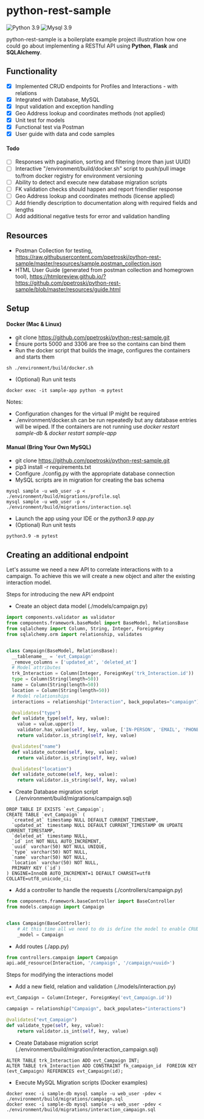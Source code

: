 python-rest-sample
=========

![Python 3.9](https://img.shields.io/badge/python-3.9-blue.svg)
![Mysql 3.9](https://img.shields.io/badge/mysql-8-blue.svg)

python-rest-sample is a boilerplate example project illustration how one could go about implementing a RESTful API
using **Python**, **Flask** and **SQLAlchemy**.

## Functionality

* [x] Implemented CRUD endpoints for Profiles and Interactions - with relations
* [x] Integrated with Database, MySQL
* [x] Input validation and exception handling
* [X] Geo Address lookup and coordinates methods (not applied)
* [X] Unit test for models
* [x] Functional test via Postman
* [x] User guide with data and code samples

#### Todo

* [ ] Responses with pagination, sorting and filtering (more than just UUID)
* [ ] Interactive "/environment/build/docker.sh" script to push/pull image to/from docker registry for environment versioning
* [ ] Ability to detect and execute new database migration scripts
* [ ] FK validation checks should happen and report friendlier response
* [ ] Geo Address lookup and coordinates methods (license applied)
* [ ] Add friendly description to documentation along with required fields and lengths
* [ ] Add additional negative tests for error and validation handling

## Resources

- Postman Collection for testing, https://raw.githubusercontent.com/ppetroski/python-rest-sample/master/resources/sample.postman_collection.json
- HTML User Guide (generated from postman collection and homegrown tool), https://htmlpreview.github.io/?https://github.com/ppetroski/python-rest-sample/blob/master/resources/guide.html

## Setup

#### Docker (Mac & Linux)

- git clone https://github.com/ppetroski/python-rest-sample.git
- Ensure ports 5000 and 3306 are free so the contains can bind them
- Run the docker script that builds the image, configures the containers and starts them

```
sh ./environment/build/docker.sh
```
- (Optional) Run unit tests
```
docker exec -it sample-app python -m pytest
```

Notes:

- Configuration changes for the virtual IP might be required
- ./environment/docker.sh can be run repeatedly but any database entries will be wiped. If the containers are not running
  use *docker restart sample-db* & *docker restart sample-app*

#### Manual (Bring Your Own MySQL)

- git clone https://github.com/ppetroski/python-rest-sample.git
- pip3 install -r requirements.txt
- Configure ./config.py with the appropriate database connection
- MySQL scripts are in migration for creating the bas schema

```
mysql sample -u web_user -p < ./environment/build/migrations/profile.sql
mysql sample -u web_user -p < ./environment/build/migrations/interaction.sql
```

- Launch the app using your IDE or the *python3.9 app.py*
- (Optional) Run unit tests
```
python3.9 -m pytest
```

## Creating an additional endpoint

Let's assume we need a new API to correlate interactions with to a campaign. To achieve this we will create a new object
and alter the existing interaction model.

Steps for introducing the new API endpoint

- Create an object data model (./models/campaign.py)

```python
import components.validator as validator
from components.framework.baseModel import BaseModel, RelationsBase
from sqlalchemy import Column, String, Integer, ForeignKey
from sqlalchemy.orm import relationship, validates


class Campaign(BaseModel, RelationsBase):
  __tablename__ = 'evt_Campaign'
  _remove_columns = ['updated_at', 'deleted_at']
  # Model attributes
  trk_Interaction = Column(Integer, ForeignKey('trk_Interaction.id'))
  type = Column(String(length=50))
  name = Column(String(length=50))
  location = Column(String(length=50))
  # Model relationships
  interactions = relationship("Interaction", back_populates="campaign")

  @validates("type")
  def validate_type(self, key, value):
    value = value.upper()
    validator.has_value(self, key, value, ['IN-PERSON', 'EMAIL', 'PHONE', 'SMS'])
    return validator.is_string(self, key, value)

  @validates("name")
  def validate_outcome(self, key, value):
    return validator.is_string(self, key, value)

  @validates("location")
  def validate_outcome(self, key, value):
    return validator.is_string(self, key, value)
```

- Create Database migration script (./environment/build/migrations/campaign.sql)

```
DROP TABLE IF EXISTS `evt_Campaign`;
CREATE TABLE `evt_Campaign` (
  `created_at` timestamp NULL DEFAULT CURRENT_TIMESTAMP,
  `updated_at` timestamp NULL DEFAULT CURRENT_TIMESTAMP ON UPDATE CURRENT_TIMESTAMP,
  `deleted_at` timestamp NULL,
  `id` int NOT NULL AUTO_INCREMENT,
  `uuid` varchar(50) NOT NULL UNIQUE,
  `type` varchar(50) NOT NULL,
  `name` varchar(50) NOT NULL,
  `location` varchar(50) NOT NULL,
  PRIMARY KEY (`id`)
) ENGINE=InnoDB AUTO_INCREMENT=1 DEFAULT CHARSET=utf8 COLLATE=utf8_unicode_ci;
```

- Add a controller to handle the requests (./controllers/campaign.py)

```python
from components.framework.baseController import BaseController
from models.campaign import Campaign


class Campaign(BaseController):
    # At this time all we need to do is define the model to enable CRUD endpoints for it
    _model = Campaign
 ```

- Add routes (./app.py)

```python
from controllers.campaign import Campaign
api.add_resource(Interaction, '/campaign', '/campaign/<uuid>')
 ```

Steps for modifying the interactions model

- Add a new field, relation and validation (./models/interaction.py)

```python
evt_Campaign = Column(Integer, ForeignKey('evt_Campaign.id'))

campaign = relationship("Campaign", back_populates="interactions")

@validates("evt_Campaign")
def validate_type(self, key, value):
    return validator.is_int(self, key, value)
```

- Create Database migration script (./environment/build/migration/interaction_campaign.sql)

```
ALTER TABLE trk_Interaction ADD evt_Campaign INT;
ALTER TABLE trk_Interaction ADD CONSTRAINT fk_campaign_id  FOREIGN KEY (evt_Campaign) REFERENCES evt_Campaign(id);
```

- Execute MySQL Migration scripts (Docker examples)

```
docker exec -i sample-db mysql sample -u web_user -pdev < ./environment/build/migrations/campaign.sql
docker exec -i sample-db mysql sample -u web_user -pdev < ./environment/build/migrations/interaction_campaign.sql
```

